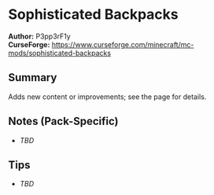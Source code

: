 # Sophisticated Backpacks

**Author:** P3pp3rF1y  
**CurseForge:** https://www.curseforge.com/minecraft/mc-mods/sophisticated-backpacks

## Summary
Adds new content or improvements; see the page for details.

## Notes (Pack-Specific)
- _TBD_

## Tips
- _TBD_

